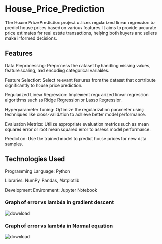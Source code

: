 # House_Price_Prediction
The House Price Prediction project utilizes regularized linear regression to predict house prices based on various features. It aims to provide accurate price estimates for real estate transactions, helping both buyers and sellers make informed decisions.


## Features
Data Preprocessing: Preprocess the dataset by handling missing values, feature scaling, and encoding categorical variables.

Feature Selection: Select relevant features from the dataset that contribute significantly to house price prediction.

Regularized Linear Regression: Implement regularized linear regression algorithms such as Ridge Regression or Lasso Regression.

Hyperparameter Tuning: Optimize the regularization parameter using techniques like cross-validation to achieve better model performance.

Evaluation Metrics: Utilize appropriate evaluation metrics such as mean squared error or root mean squared error to assess model performance.

Prediction: Use the trained model to predict house prices for new data samples.


## Technologies Used
Programming Language: Python

Libraries: NumPy, Pandas,  Matplotlib

Development Environment: Jupyter Notebook 


### Graph of error vs lambda in gradient descent
![download](https://github.com/Srijita2002/House_Price_Prediction/assets/111299389/ba9fd414-1452-43ce-ade6-cc042f75bca0)


### Graph of error vs lambda in Normal equation
![download](https://github.com/Srijita2002/House_Price_Prediction/assets/111299389/9bddf928-742d-4b20-b938-c921e69fb92b)
